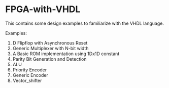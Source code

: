 # FPGA-with-VHDL
This contains some design examples to familiarize with the VHDL language.

Examples:
1. D Flipflop with Asynchronous Reset
2. Generic Multiplexer with N-bit width
3. A Basic ROM implementation using 1Dx1D constant
4. Parity Bit Generation and Detection
5. ALU
6. Priority Encoder
7. Generic Encoder
8. Vector_shifter
